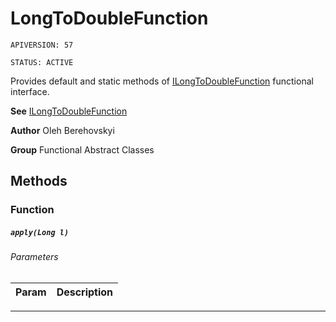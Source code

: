 # LongToDoubleFunction

`APIVERSION: 57`

`STATUS: ACTIVE`

Provides default and static methods of [ILongToDoubleFunction](/docs/Functional-Interfaces/ILongToDoubleFunction.md) functional interface.


**See** [ILongToDoubleFunction](/docs/Functional-Interfaces/ILongToDoubleFunction.md)


**Author** Oleh Berehovskyi


**Group** Functional Abstract Classes

## Methods
### Function
##### `apply(Long l)`
###### Parameters
|Param|Description|
|---|---|

---
